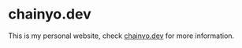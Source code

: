 # chainyo.dev

This is my personal website, check [chainyo.dev](https://chainyo.dev) for more information.
